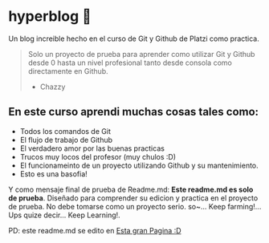 # hyperblog 🤖
Un blog increible hecho en el curso de Git y Github de Platzi como practica.
> Solo un proyecto de prueba para aprender como utilizar Git y Github desde 0 hasta un nivel profesional tanto desde consola como directamente en Github.
> - Chazzy

## En este curso aprendi muchas cosas tales como:
* Todos los comandos de Git
* El flujo de trabajo de Github
* El verdadero amor por las buenas practicas
* Trucos muy locos del profesor (muy chulos :D)
* El funcionameinto de un proyecto utilizando Github y su mantenimiento.
* Esto es una basofia!

Y como mensaje final de prueba de Readme.md: **Este readme.md es solo de prueba**. Diseñado para comprender su edicion y practica en el proyecto de prueba. No debe tomarse como un proyecto serio. so~... Keep farming!... Ups quize decir... Keep Learning!.

PD: este readme.md se edito en [Esta gran Pagina :D](http://https://pandao.github.io/editor.md/en.html "Esta gran Pagina :D")